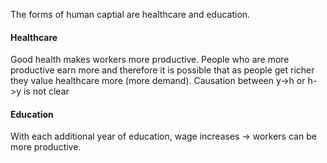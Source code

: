 The forms of human captial are healthcare and education.
#### Healthcare
Good health makes workers more productive. People who are more productive earn more and therefore it is possible that as people get richer they value healthcare more (more demand). Causation between y->h or h->y is not clear

#### Education
With each additional year of education, wage increases -> workers can be more productive.